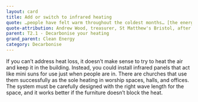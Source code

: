 ```yaml
---
layout: card
title: Add or switch to infrared heating
quote: …people have felt warm throughout the coldest months… [the energy cost] is so low that it's just a no-brainer
quote-attribution: Andrew Wood, treasurer, St Matthew's Bristol, after their switch 
parent: T2.1 - Decarbonise your heating
grand_parent: Clean Energy 
category: Decarbonise
---
```


<p>If you can’t address heat loss, it doesn’t make sense to try to heat the air and keep it in the building.  Instead, you could install infrared panels that act like mini suns for use just when people are in.  There are churches that use them successfully as the sole heating in worship spaces, halls, and offices.  The system must be carefully designed with the right wave length for the space, and it works better if the furniture doesn’t block the heat.</p> 

